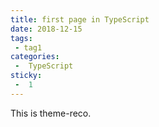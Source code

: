 ```yaml
---
title: first page in TypeScript
date: 2018-12-15
tags:
 - tag1
categories:
 -  TypeScript
sticky:
 -  1
---
```


This is theme-reco.